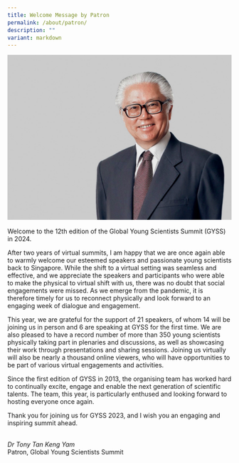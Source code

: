 ```yaml
---
title: Welcome Message by Patron
permalink: /about/patron/
description: ""
variant: markdown
---
```

![](/images/tony%20tan.jpg)

Welcome to the 12th edition of the Global Young Scientists Summit (GYSS) in 2024.  
  
After two years of virtual summits, I am happy that we are once again able to warmly welcome our esteemed speakers and passionate young scientists back to Singapore. While the shift to a virtual setting was seamless and effective, and we appreciate the speakers and participants who were able to make the physical to virtual shift with us, there was no doubt that social engagements were missed. As we emerge from the pandemic, it is therefore timely for us to reconnect physically and look forward to an engaging week of dialogue and engagement.  
  
This year, we are grateful for the support of 21 speakers, of whom 14 will be joining us in person and 6 are speaking at GYSS for the first time. We are also pleased to have a record number of more than 350 young scientists physically taking part in plenaries and discussions, as well as showcasing their work through presentations and sharing sessions. Joining us virtually will also be nearly a thousand online viewers, who will have opportunities to be part of various virtual engagements and activities.  
  
Since the first edition of GYSS in 2013, the organising team has worked hard to continually excite, engage and enable the next generation of scientific talents. The team, this year, is particularly enthused and looking forward to hosting everyone once again.  
  
Thank you for joining us for GYSS 2023, and I wish you an engaging and inspiring summit ahead.  
<br>


*Dr Tony Tan Keng Yam*
<br>Patron, Global Young Scientists Summit